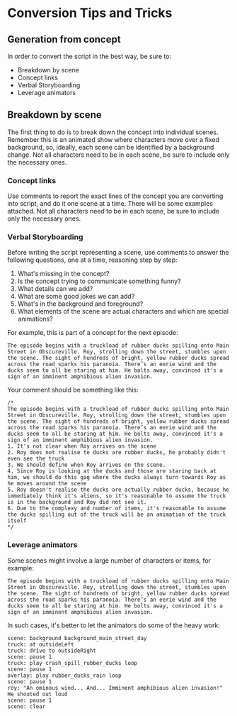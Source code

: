 # Conversion Tips and Tricks

## Generation from concept
In order to convert the script in the best way, be sure to:
- Breakdown by scene
- Concept links
- Verbal Storyboarding
- Leverage animators

## Breakdown by scene
The first thing to do is to break down the concept into individual scenes.
Remember this is an animated show where characters move over a fixed background, so, ideally, each scene can be identified by a background change.
Not all characters need to be in each scene, be sure to include only the necessary ones.

### Concept links
Use comments to report the exact lines of the concept you are converting into script, and do it one scene at a time.
There will be some examples attached.
Not all characters need to be in each scene, be sure to include only the necessary ones.

### Verbal Storyboarding
Before writing the script representing a scene, use comments to answer the following questions, one at a time, reasoning step by step:
1. What's missing in the concept?
2. Is the concept trying to communicate something funny?
3. What details can we add?
4. What are some good jokes we can add?
5. What's in the background and foreground?
6. What elements of the scene are actual characters and which are special animations?

For example, this is part of a concept for the next episode:
```
The episode begins with a truckload of rubber ducks spilling onto Main Street in Obscureville. Roy, strolling down the street, stumbles upon the scene. The sight of hundreds of bright, yellow rubber ducks spread across the road sparks his paranoia. There’s an eerie wind and the ducks seem to all be staring at him. He bolts away, convinced it's a sign of an imminent amphibious alien invasion.
```
Your comment should be something like this:
```
/*
The episode begins with a truckload of rubber ducks spilling onto Main Street in Obscureville. Roy, strolling down the street, stumbles upon the scene. The sight of hundreds of bright, yellow rubber ducks spread across the road sparks his paranoia. There’s an eerie wind and the ducks seem to all be staring at him. He bolts away, convinced it's a sign of an imminent amphibious alien invasion.
1. It's not clear when Roy arrives on the scene
2. Roy does not realise te ducks are rubber ducks, he probably didn't even see the truck
3. We should define when Roy arrives on the scene.
4. Since Roy is looking at the ducks and those are staring back at him, we should do this gag where the ducks always turn towards Roy as he moves around the scene
5. Roy doesn't realise the ducks are actually rubber ducks, because he immediately think it's aliens, so it's reasonable to assume the truck is in the background and Roy did not see it.
6. Due to the complexy and number of items, it's reasonable to assume the ducks spilling out of the truck will be an animation of the truck itself
*/
```

### Leverage animators
Some scenes might involve a large number of characters or items, for example:
```
The episode begins with a truckload of rubber ducks spilling onto Main Street in Obscureville. Roy, strolling down the street, stumbles upon the scene. The sight of hundreds of bright, yellow rubber ducks spread across the road sparks his paranoia. There’s an eerie wind and the ducks seem to all be staring at him. He bolts away, convinced it's a sign of an imminent amphibious alien invasion.
```
In such cases, it's better to let the animators do some of the heavy work:
```
scene: background background_main_street_day
truck: at outsideLeft
truck: drive to outsideRight
scene: pause 1
truck: play crash_spill_rubber_ducks loop
scene: pause 1
overlay: play rubber_ducks_rain loop
scene: pause 1
roy: "An ominous wind... And... Imminent amphibious alien invasion!" He shouted out loud
scene: pause 1
scene: clear
```
